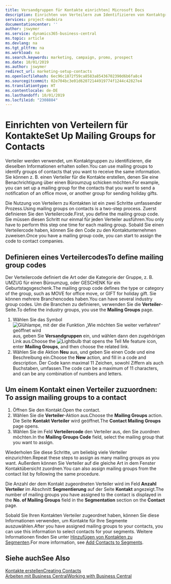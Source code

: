 ```yaml
---
title: Versandgruppen für Kontakte einrichten| Microsoft Docs
description: Einrichten von Verteilern zum Identifizieren von Kontaktgruppen, denen die gleichen Informationen zugehen sollen, z. B. Marketingkampagnen oder Promotionen.
services: project-madeira
documentationcenter: ''
author: jswymer
ms.service: dynamics365-business-central
ms.topic: article
ms.devlang: na
ms.tgt_pltfrm: na
ms.workload: na
ms.search.keywords: marketing, campaign, promo, prospect
ms.date: 10/01/2019
ms.author: jswymer
redirect_url: marketing-setup-contacts
ms.openlocfilehash: 6ec96c1872f59ca8583a85436702390d6b6fa8c4
ms.sourcegitcommit: 02e704bc3e01d62072144919774f1244c42827e4
ms.translationtype: HT
ms.contentlocale: de-DE
ms.lasthandoff: 10/01/2019
ms.locfileid: "2308884"
---
```

# <a name="set-up-mailing-groups-for-contacts"></a><span data-ttu-id="7f088-103">Einrichten von Verteilern für Kontakte</span><span class="sxs-lookup"><span data-stu-id="7f088-103">Set Up Mailing Groups for Contacts</span></span>
<span data-ttu-id="7f088-104">Verteiler werden verwendet, um Kontaktgruppen zu identifizieren, die dieselben Informationen erhalten sollen.</span><span class="sxs-lookup"><span data-stu-id="7f088-104">You can use mailing groups to identify groups of contacts that you want to receive the same information.</span></span> <span data-ttu-id="7f088-105">Sie können z. B. einen Verteiler für die Kontakte erstellen, denen Sie eine Benachrichtigung über einen Büroumzug schicken möchten.</span><span class="sxs-lookup"><span data-stu-id="7f088-105">For example, you can set up a mailing group for the contacts that you want to send a notification of an office move, or another group for sending holiday gifts.</span></span>

<span data-ttu-id="7f088-106">Die Nutzung von Verteilern zu Kontakten ist ein zwei Schritte umfassender Prozess.</span><span class="sxs-lookup"><span data-stu-id="7f088-106">Using mailing groups on contacts is a two-step process.</span></span> <span data-ttu-id="7f088-107">Zuerst definieren Sie den Verteilercode.</span><span class="sxs-lookup"><span data-stu-id="7f088-107">First, you define the mailing group code.</span></span> <span data-ttu-id="7f088-108">Sie müssen diesen Schritt nur einmal für jeden Verteiler ausführen.</span><span class="sxs-lookup"><span data-stu-id="7f088-108">You only have to perform this step one time for each mailing group.</span></span> <span data-ttu-id="7f088-109">Sobald Sie einen Verteilercode haben, können Sie den Code zu den Kontaktunternehmen zuweisen.</span><span class="sxs-lookup"><span data-stu-id="7f088-109">Once you have a mailing group code, you can start to assign the code to contact companies.</span></span>

## <a name="to-define-mailing-group-codes"></a><span data-ttu-id="7f088-110">Definieren eines Verteilercodes</span><span class="sxs-lookup"><span data-stu-id="7f088-110">To define mailing group codes</span></span>
<span data-ttu-id="7f088-111">Der Verteilercode definiert die Art oder die Kategorie der Gruppe, z. B. UMZUG für einen Büroumzug, oder GESCHENK für ein Geburtstagsgeschenk.</span><span class="sxs-lookup"><span data-stu-id="7f088-111">The mailing group code defines the type or category of the group, such as MOVE for office move, or GIFT for holiday gift.</span></span> <span data-ttu-id="7f088-112">Sie können mehrere Branchencodes haben.</span><span class="sxs-lookup"><span data-stu-id="7f088-112">You can have several industry group codes.</span></span> <span data-ttu-id="7f088-113">Um die Branchen zu definieren, verwenden Sie die **Verteiler**-Seite.</span><span class="sxs-lookup"><span data-stu-id="7f088-113">To define the industry groups, you use the **Mailing Groups** page.</span></span>

1. <span data-ttu-id="7f088-114">Wählen Sie das Symbol ![Glühlampe, mit der die Funktion „Wie möchten Sie weiter verfahren“ geöffnet wird](media/ui-search/search_small.png "Wie möchten Sie weiter verfahren?") aus, geben Sie **Versandgruppen** ein, und wählen dann den zugehörigen Link aus.</span><span class="sxs-lookup"><span data-stu-id="7f088-114">Choose the ![Lightbulb that opens the Tell Me feature](media/ui-search/search_small.png "Tell me what you want to do") icon, enter **Mailing Groups**, and then choose the related link.</span></span>
2. <span data-ttu-id="7f088-115">Wählen Sie die Aktion **Neu** aus, und geben Sie einen Code und eine Beschreibung ein.</span><span class="sxs-lookup"><span data-stu-id="7f088-115">Choose the **New** action, and fill in a code and description.</span></span> <span data-ttu-id="7f088-116">Der Code kann maximal 11 Zeichen, sowohl Ziffern als auch Buchstaben, umfassen.</span><span class="sxs-lookup"><span data-stu-id="7f088-116">The code can be a maximum of 11 characters, and can be any combination of numbers and letters.</span></span>

## <span data-ttu-id="7f088-117"><a name="AssignMailGroupContact">Um einem Kontakt einen Verteiler zuzuordnen:</a></span><span class="sxs-lookup"><span data-stu-id="7f088-117"><a name="AssignMailGroupContact"></a> To assign mailing groups to a contact</span></span>
1. <span data-ttu-id="7f088-118">Öffnen Sie den Kontakt.</span><span class="sxs-lookup"><span data-stu-id="7f088-118">Open the contact.</span></span>
2. <span data-ttu-id="7f088-119">Wählen Sie die **Verteiler**-Aktion aus.</span><span class="sxs-lookup"><span data-stu-id="7f088-119">Choose the **Mailing Groups** action.</span></span> <span data-ttu-id="7f088-120">Die Seite **Kontakt Verteiler** wird geöffnet.</span><span class="sxs-lookup"><span data-stu-id="7f088-120">The **Contact Mailing Groups** page opens.</span></span>
3. <span data-ttu-id="7f088-121">Wählen Sie im Feld **Verteilercode** den Verteiler aus, den Sie zuordnen möchten.</span><span class="sxs-lookup"><span data-stu-id="7f088-121">In the **Mailing Groups Code** field, select the mailing group that you want to assign.</span></span>

<span data-ttu-id="7f088-122">Wiederholen Sie diese Schritte, um beliebig viele Verteiler einzurichten.</span><span class="sxs-lookup"><span data-stu-id="7f088-122">Repeat these steps to assign as many mailing groups as you want.</span></span> <span data-ttu-id="7f088-123">Außerdem können Sie Verteiler auf die gleiche Art in dem Fenster Kontaktübersicht zuordnen.</span><span class="sxs-lookup"><span data-stu-id="7f088-123">You can also assign mailing groups from the contact list by following the same procedure.</span></span>

<span data-ttu-id="7f088-124">Die Anzahl der dem Kontakt zugeordneten Verteiler wird im Feld **Anzahl Verteiler** im Abschnitt **Segmentierung** auf der Seite **Kontakt** angezeigt.</span><span class="sxs-lookup"><span data-stu-id="7f088-124">The number of mailing groups you have assigned to the contact is displayed in the **No. of Mailing Groups** field in the **Segmentation** section on the **Contact** page.</span></span>

<span data-ttu-id="7f088-125">Sobald Sie Ihren Kontakten Verteiler zugeordnet haben, können Sie diese Informationen verwenden, um Kontakte für Ihre Segmente auszuwählen.</span><span class="sxs-lookup"><span data-stu-id="7f088-125">After you have assigned mailing groups to your contacts, you can use this information to select contacts for your segments.</span></span> <span data-ttu-id="7f088-126">Weitere Informationen finden Sie unter [Hinzufügen von Kontakten zu Segmenten](marketing-add-contact-segment.md).</span><span class="sxs-lookup"><span data-stu-id="7f088-126">For more information, see [Add Contacts to Segments](marketing-add-contact-segment.md).</span></span>

## <a name="see-also"></a><span data-ttu-id="7f088-127">Siehe auch</span><span class="sxs-lookup"><span data-stu-id="7f088-127">See Also</span></span>
[<span data-ttu-id="7f088-128">Kontakte erstellen</span><span class="sxs-lookup"><span data-stu-id="7f088-128">Creating Contacts</span></span>](marketing-create-contact-companies.md)  
[<span data-ttu-id="7f088-129">Arbeiten mit Business Central</span><span class="sxs-lookup"><span data-stu-id="7f088-129">Working with Business Central</span></span>](ui-work-product.md)
